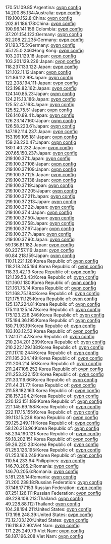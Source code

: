 170.51.109.85:Argentina: [ovpn config](vpn/170_51_109_85.ovpn)  
14.200.85.134:Australia: [ovpn config](vpn/14_200_85_134.ovpn)  
119.100.152.8:China: [ovpn config](vpn/119_100_152_8.ovpn)  
202.91.186.178:China: [ovpn config](vpn/202_91_186_178.ovpn)  
190.96.141.156:Colombia: [ovpn config](vpn/190_96_141_156.ovpn)  
37.201.154.123:Germany: [ovpn config](vpn/37_201_154_123.ovpn)  
82.208.22.235:Germany: [ovpn config](vpn/82_208_22_235.ovpn)  
91.193.75.5:Germany: [ovpn config](vpn/91_193_75_5.ovpn)  
45.125.0.246:Hong Kong: [ovpn config](vpn/45_125_0_246.ovpn)  
103.201.129.18:Japan: [ovpn config](vpn/103_201_129_18.ovpn)  
103.201.129.226:Japan: [ovpn config](vpn/103_201_129_226.ovpn)  
118.237.133.122:Japan: [ovpn config](vpn/118_237_133_122.ovpn)  
121.102.11.12:Japan: [ovpn config](vpn/121_102_11_12.ovpn)  
121.86.112.99:Japan: [ovpn config](vpn/121_86_112_99.ovpn)  
122.208.194.111:Japan: [ovpn config](vpn/122_208_194_111.ovpn)  
123.198.82.162:Japan: [ovpn config](vpn/123_198_82_162.ovpn)  
124.140.85.23:Japan: [ovpn config](vpn/124_140_85_23.ovpn)  
124.215.13.186:Japan: [ovpn config](vpn/124_215_13_186.ovpn)  
125.52.47.163:Japan: [ovpn config](vpn/125_52_47_163.ovpn)  
125.52.75.51:Japan: [ovpn config](vpn/125_52_75_51.ovpn)  
126.140.89.41:Japan: [ovpn config](vpn/126_140_89_41.ovpn)  
126.23.147.160:Japan: [ovpn config](vpn/126_23_147_160.ovpn)  
126.58.223.61:Japan: [ovpn config](vpn/126_58_223_61.ovpn)  
147.192.114.237:Japan: [ovpn config](vpn/147_192_114_237.ovpn)  
153.199.105.181:Japan: [ovpn config](vpn/153_199_105_181.ovpn)  
159.28.220.47:Japan: [ovpn config](vpn/159_28_220_47.ovpn)  
180.1.40.232:Japan: [ovpn config](vpn/180_1_40_232.ovpn)  
207.65.150.237:Japan: [ovpn config](vpn/207_65_150_237.ovpn)  
219.100.37.1:Japan: [ovpn config](vpn/219_100_37_1.ovpn)  
219.100.37.108:Japan: [ovpn config](vpn/219_100_37_108.ovpn)  
219.100.37.109:Japan: [ovpn config](vpn/219_100_37_109.ovpn)  
219.100.37.125:Japan: [ovpn config](vpn/219_100_37_125.ovpn)  
219.100.37.138:Japan: [ovpn config](vpn/219_100_37_138.ovpn)  
219.100.37.19:Japan: [ovpn config](vpn/219_100_37_19.ovpn)  
219.100.37.205:Japan: [ovpn config](vpn/219_100_37_205.ovpn)  
219.100.37.211:Japan: [ovpn config](vpn/219_100_37_211.ovpn)  
219.100.37.213:Japan: [ovpn config](vpn/219_100_37_213.ovpn)  
219.100.37.22:Japan: [ovpn config](vpn/219_100_37_22.ovpn)  
219.100.37.4:Japan: [ovpn config](vpn/219_100_37_4.ovpn)  
219.100.37.50:Japan: [ovpn config](vpn/219_100_37_50.ovpn)  
219.100.37.58:Japan: [ovpn config](vpn/219_100_37_58.ovpn)  
219.100.37.67:Japan: [ovpn config](vpn/219_100_37_67.ovpn)  
219.100.37.7:Japan: [ovpn config](vpn/219_100_37_7.ovpn)  
219.100.37.90:Japan: [ovpn config](vpn/219_100_37_90.ovpn)  
59.136.81.182:Japan: [ovpn config](vpn/59_136_81_182.ovpn)  
60.237.57.116:Japan: [ovpn config](vpn/60_237_57_116.ovpn)  
60.84.218.159:Japan: [ovpn config](vpn/60_84_218_159.ovpn)  
110.11.221.128:Korea Republic of: [ovpn config](vpn/110_11_221_128.ovpn)  
118.218.245.194:Korea Republic of: [ovpn config](vpn/118_218_245_194.ovpn)  
118.33.42.13:Korea Republic of: [ovpn config](vpn/118_33_42_13.ovpn)  
121.139.53.43:Korea Republic of: [ovpn config](vpn/121_139_53_43.ovpn)  
121.160.1.180:Korea Republic of: [ovpn config](vpn/121_160_1_180.ovpn)  
121.161.75.14:Korea Republic of: [ovpn config](vpn/121_161_75_14.ovpn)  
121.168.75.184:Korea Republic of: [ovpn config](vpn/121_168_75_184.ovpn)  
121.175.11.125:Korea Republic of: [ovpn config](vpn/121_175_11_125.ovpn)  
125.137.224.81:Korea Republic of: [ovpn config](vpn/125_137_224_81.ovpn)  
175.113.125.147:Korea Republic of: [ovpn config](vpn/175_113_125_147.ovpn)  
175.123.228.246:Korea Republic of: [ovpn config](vpn/175_123_228_246.ovpn)  
175.194.36.195:Korea Republic of: [ovpn config](vpn/175_194_36_195.ovpn)  
180.71.93.19:Korea Republic of: [ovpn config](vpn/180_71_93_19.ovpn)  
183.103.12.52:Korea Republic of: [ovpn config](vpn/183_103_12_52.ovpn)  
1.241.171.47:Korea Republic of: [ovpn config](vpn/1_241_171_47.ovpn)  
210.204.201.239:Korea Republic of: [ovpn config](vpn/210_204_201_239.ovpn)  
210.222.129.138:Korea Republic of: [ovpn config](vpn/210_222_129_138.ovpn)  
211.117.10.244:Korea Republic of: [ovpn config](vpn/211_117_10_244.ovpn)  
211.185.204.149:Korea Republic of: [ovpn config](vpn/211_185_204_149.ovpn)  
211.206.214.59:Korea Republic of: [ovpn config](vpn/211_206_214_59.ovpn)  
211.247.105.252:Korea Republic of: [ovpn config](vpn/211_247_105_252.ovpn)  
211.253.222.150:Korea Republic of: [ovpn config](vpn/211_253_222_150.ovpn)  
211.33.119.66:Korea Republic of: [ovpn config](vpn/211_33_119_66.ovpn)  
211.44.31.77:Korea Republic of: [ovpn config](vpn/211_44_31_77.ovpn)  
211.58.182.163:Korea Republic of: [ovpn config](vpn/211_58_182_163.ovpn)  
218.157.204.2:Korea Republic of: [ovpn config](vpn/218_157_204_2.ovpn)  
220.123.151.189:Korea Republic of: [ovpn config](vpn/220_123_151_189.ovpn)  
221.145.69.158:Korea Republic of: [ovpn config](vpn/221_145_69_158.ovpn)  
222.117.15.155:Korea Republic of: [ovpn config](vpn/222_117_15_155.ovpn)  
39.113.15.236:Korea Republic of: [ovpn config](vpn/39_113_15_236.ovpn)  
39.125.249.111:Korea Republic of: [ovpn config](vpn/39_125_249_111.ovpn)  
58.126.213.96:Korea Republic of: [ovpn config](vpn/58_126_213_96.ovpn)  
58.234.190.121:Korea Republic of: [ovpn config](vpn/58_234_190_121.ovpn)  
59.18.202.151:Korea Republic of: [ovpn config](vpn/59_18_202_151.ovpn)  
59.26.220.23:Korea Republic of: [ovpn config](vpn/59_26_220_23.ovpn)  
61.253.126.195:Korea Republic of: [ovpn config](vpn/61_253_126_195.ovpn)  
61.253.163.249:Korea Republic of: [ovpn config](vpn/61_253_163_249.ovpn)  
110.54.233.94:Philippines: [ovpn config](vpn/110_54_233_94.ovpn)  
146.70.205.2:Romania: [ovpn config](vpn/146_70_205_2.ovpn)  
146.70.205.6:Romania: [ovpn config](vpn/146_70_205_6.ovpn)  
5.181.235.14:Romania: [ovpn config](vpn/5_181_235_14.ovpn)  
31.200.238.18:Russian Federation: [ovpn config](vpn/31_200_238_18.ovpn)  
37.146.177.153:Russian Federation: [ovpn config](vpn/37_146_177_153.ovpn)  
87.251.126.111:Russian Federation: [ovpn config](vpn/87_251_126_111.ovpn)  
49.228.108.213:Thailand: [ovpn config](vpn/49_228_108_213.ovpn)  
49.228.88.112:Thailand: [ovpn config](vpn/49_228_88_112.ovpn)  
104.28.194.211:United States: [ovpn config](vpn/104_28_194_211.ovpn)  
173.198.248.39:United States: [ovpn config](vpn/173_198_248_39.ovpn)  
73.12.103.120:United States: [ovpn config](vpn/73_12_103_120.ovpn)  
116.118.62.90:Viet Nam: [ovpn config](vpn/116_118_62_90.ovpn)  
171.225.249.79:Viet Nam: [ovpn config](vpn/171_225_249_79.ovpn)  
58.187.196.208:Viet Nam: [ovpn config](vpn/58_187_196_208.ovpn)  
